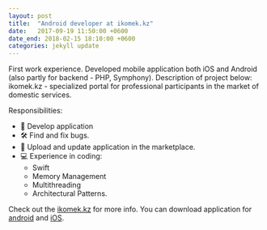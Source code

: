 ```yaml
---
layout: post
title:  "Android developer at ikomek.kz"
date:   2017-09-19 11:50:00 +0600
date_end: 2018-02-15 18:10:00 +0600
categories: jekyll update
---
```

First work experience. Developed mobile application both iOS and Android (also partly for backend - PHP, Symphony). Description of project below:
ikomek.kz - specialized portal for professional participants in the market of domestic services.


Responsibilities:
 - 📱 Develop application
 - 🛠 Find and fix bugs.
 - 📲 Upload and update application in the marketplace.
 - 💻 Experience in coding:
    - Swift
    - Memory Management
    - Multithreading
    - Architectural Patterns.

Check out the [ikomek.kz][ikomek] for more info.
You can download application for [android][android-link] and [iOS][iOS-link].

[ikomek]: https://ikomek.kz/
[android-link]:   https://play.google.com/store/apps/details?id=kz.masternadom.app
[iOS-link]: https://apps.apple.com/ru/app/ikomek/id1033940797?l=en&mt=8
